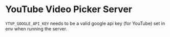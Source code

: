 # YouTube Video Picker Server

`YTVP_GOOGLE_API_KEY` needs to be a valid google api key (for YouTube) set in env when running the server.
